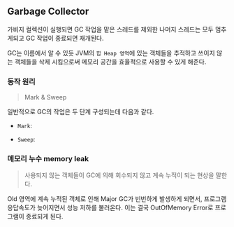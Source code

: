 ## Garbage Collector

가비지 컬렉션이 실행되면 GC 작업을 맡은 스레드를 제외한 나머지 스레드는 모두 멈추게되고 GC 작업이 종료되면 재개된다.

GC는 이름에서 알 수 있듯 JVM의 `힙 Heap 영역`에 있는 객체들을 추적하고 쓰이지 않는 객체들을 삭제 시킴으로써 메모리 공간을 효율적으로 사용할 수 있게 해준다.

### 동작 원리

> Mark & Sweep

일반적으로 GC의 작업은 두 단계 구성되는데 다음과 같다.

- `Mark`:   

- `Sweep`:


### 메모리 누수 memory leak

>사용되지 않는 객체들이 GC에 의해 회수되지 않고 계속 누적이 되는 현상을 말한다.

Old 영역에 계속 누적된 객체로 인해 Major GC가 빈번하게 발생하게 되면서, 프로그램 응답속도가 늦어지면서 성능 저하를 불러온다. 이는 결국 OutOfMemory Error로 프로그램이 종료되게 된다.
